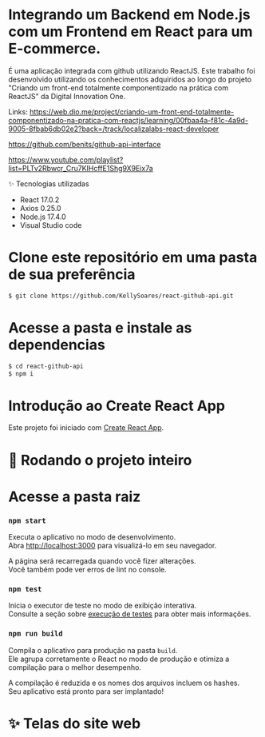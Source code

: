 # Integrando um Backend em Node.js com um Frontend em React para um E-commerce.

É uma aplicação integrada com github utilizando ReactJS. Este trabalho foi desenvolvido utilizando os conhecimentos adquiridos ao longo do projeto "Criando um front-end totalmente componentizado na prática com ReactJS" da Digital Innovation One.

Links:
https://web.dio.me/project/criando-um-front-end-totalmente-componentizado-na-pratica-com-reactjs/learning/00fbaa4a-f81c-4a9d-9005-8fbab6db02e2?back=/track/localizalabs-react-developer

https://github.com/benits/github-api-interface

https://www.youtube.com/playlist?list=PLTv2Rbwcr_Cru7KIHcffE1Shg9X9Eix7a

✨ Tecnologias utilizadas

* React 17.0.2
* Axios 0.25.0
* Node.js 17.4.0
* Visual Studio code


# Clone este repositório em uma pasta de sua preferência
```bash
$ git clone https://github.com/KellySoares/react-github-api.git
```
# Acesse a pasta e instale as dependencias
```bash
$ cd react-github-api
$ npm i
```

# Introdução ao Create React App

Este projeto foi iniciado com [Create React App](https://github.com/facebook/create-react-app).


# 🎲 Rodando o projeto inteiro
# Acesse a pasta raiz

### `npm start`

Executa o aplicativo no modo de desenvolvimento.\
Abra [http://localhost:3000](http://localhost:3000) para visualizá-lo em seu navegador.

A página será recarregada quando você fizer alterações.\
Você também pode ver erros de lint no console.

### `npm test`

Inicia o executor de teste no modo de exibição interativa.\
Consulte a seção sobre [execução de testes](https://facebook.github.io/create-react-app/docs/running-tests) para obter mais informações.

### `npm run build`

Compila o aplicativo para produção na pasta `build`.\
Ele agrupa corretamente o React no modo de produção e otimiza a compilação para o melhor desempenho.

A compilação é reduzida e os nomes dos arquivos incluem os hashes.\
Seu aplicativo está pronto para ser implantado!

# ✨ Telas do site web

## 
